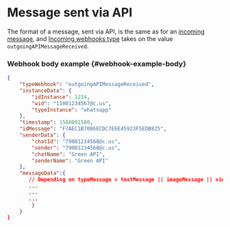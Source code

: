 # Message sent via API

The format of a message, sent via API, is the same as for an [incoming message](../incoming-message/Webhook-IncomingMessageReceived.md), and [Incoming webhooks type](../type-webhook.md) takes on the value `outgoingAPIMessageReceived`.

### Webhook body example {#webhook-example-body}

```json
{
    "typeWebhook": "outgoingAPIMessageReceived",
    "instanceData": {
        "idInstance": 1234,
        "wid": "11001234567@c.us",
        "typeInstance": "whatsapp"
    },
    "timestamp": 1588091580,
    "idMessage": "F7AEC1B7086ECDC7E6E45923F5EDB825",
    "senderData": {
        "chatId": "79001234568@c.us",
        "sender": "79001234568@c.us",
        "chatName": "Green API",
        "senderName": "Green API"
    },
    "messageData":{
       // Depending on typeMessage = textMessage || imageMessage || videoMessage || documentMessage || audioMessage || locationMessage || contactMessage || extendedTextMessage
       ...
       ...
       ...
        }
    }
}
```
